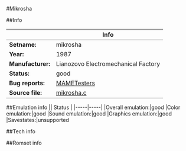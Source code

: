 #Mikrosha

##Info

||Info|
|-----|-----|
|**Setname:**|mikrosha
|**Year:**|1987
|**Manufacturer:**|Lianozovo Electromechanical Factory
|**Status:**|good
|**Bug reports:**|[MAMETesters](http://mametesters.org/view_all_set.php?type=1&temporary=y&search=mikrosha.c)
|**Source file:**|[mikrosha.c](https://github.com/mamedev/mame/blob/master/src/mess/drivers/mikrosha.c)

##Emulation info
|| Status |
|-----|-----|
|Overall emulation:|good
|Color emulation:|good
|Sound emulation:|good
|Graphics emulation:|good
|Savestates:|unsupported

##Tech info

##Romset info

<!--- START OF EDITED COMMENT DO NOT TOUCH TEXT ABOVE-->
